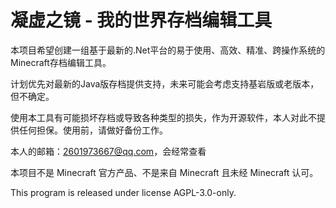 # 凝虚之镜 - 我的世界存档编辑工具


本项目希望创建一组基于最新的.Net平台的易于使用、高效、精准、跨操作系统的Minecraft存档编辑工具。

计划优先对最新的Java版存档提供支持，未来可能会考虑支持基岩版或老版本，但不确定。

使用本工具有可能损坏存档或导致各种类型的损失，作为开源软件，本人对此不提供任何担保。使用前，请做好备份工作。

本人的邮箱：2601973667@qq.com，会经常查看

本项目不是 Minecraft 官方产品、不是来自 Minecraft 且未经 Minecraft 认可。

This program is released under license AGPL-3.0-only.


